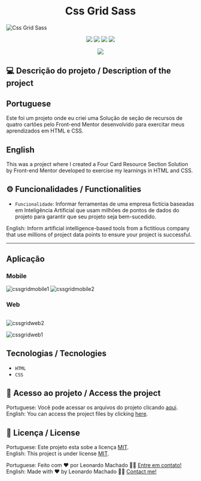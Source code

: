 <h1 align="center">Css Grid Sass</h1>

<img src="https://user-images.githubusercontent.com/74615811/177011572-478cf119-2bd9-4239-a34e-a153acfd8c3c.png" alt="Css Grid Sass">

<p align="center">
<img src="https://camo.githubusercontent.com/31ddbceac85190c41164841d133e4056da4d4ce57a1a3a8c7cbf40bff1cf71ed/68747470733a2f2f696d672e736869656c64732e696f2f6769746875622f6c6963656e73652f64726f70626f782f64726f70626f782d73646b2d6a617661">
<img src="https://user-images.githubusercontent.com/74615811/176503364-50b5ee48-3d6d-4ab3-ae4b-e6fb7724296b.svg">
<img src="https://user-images.githubusercontent.com/74615811/176503773-dd0bc4ec-fbde-4e70-80d6-9695ff5ef67c.svg">
<img src="https://img.shields.io/badge/Done%20by-Leonardo Machado-%df0000">
</p>

<p align="center">
<img src="http://img.shields.io/static/v1?label=STATUS&message=%20FINISHED&color=GREEN&style=for-the-badge"/>
</p>

## 💻 Descrição do projeto / Description of the project

<h2>Portuguese</h2> Este foi um projeto onde eu criei uma Solução de seção de recursos de quatro cartões pelo Front-end Mentor desenvolvido para exercitar meus aprendizados em HTML e CSS. <br>

<h2>English</h2> This was a project where I created a Four Card Resource Section Solution by Front-end Mentor developed to exercise my learnings in HTML and CSS.

## ⚙️ Funcionalidades / Functionalities
- `Funcionalidade`: Informar ferramentas de uma empresa fictícia baseadas em Inteligência Artificial que usam milhões de pontos de dados do projeto para garantir que seu projeto seja bem-sucedido.
        
English: Inform artificial intelligence-based tools from a fictitious company that use millions of project data points to ensure your project is successful.
        
---

## Aplicação

### Mobile

<p align="center">

![cssgridmobile1](https://user-images.githubusercontent.com/74615811/177011828-e3edc13a-f7e2-4232-9c83-2ca6a6891244.png)
![cssgridmobile2](https://user-images.githubusercontent.com/74615811/177011842-e8ac73df-0697-406e-8900-8a2c5d20c8e4.png)

</p>

### Web

<p align="center" style="display: flex; align-items: flex-start; justify-content: center;">

![cssgridweb2](https://user-images.githubusercontent.com/74615811/177011882-bd45f7b6-4647-41bc-90cb-3061237560d3.png)

![cssgridweb1](https://user-images.githubusercontent.com/74615811/177011887-948a81e0-c6b4-4680-addb-f810b8ed20d3.png)

</p>

 ## Tecnologias / Tecnologies
- ``HTML``
- ``CSS``

## 📁 Acesso ao projeto / Access the project

Portuguese: Você pode acessar os arquivos do projeto clicando [aqui](https://github.com/LeonardoMancilha/CSS-Grid-Sass/find/main). <br>
English: You can access the project files by clicking [here](https://github.com/LeonardoMancilha/CSS-Grid-Sass/find/main).

## 📝 Licença / License

Portuguese: Este projeto esta sobe a licença [MIT](./LICENSE). <br>
English: This project is under license [MIT](./LICENSE).

Portuguese: Feito com ❤️ por Leonardo Machado 👋🏽 [Entre em contato!](https://www.linkedin.com/in/leonardomancilha/) <br>
English: Made with ❤️ by Leonardo Machado 👋🏽 [Contact me!](https://www.linkedin.com/in/leonardomancilha/)
